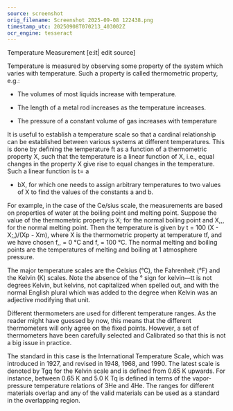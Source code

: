 ```yaml
---
source: screenshot
orig_filename: Screenshot 2025-09-08 122438.png
timestamp_utc: 20250908T070213_403002Z
ocr_engine: tesseract
---
```


Temperature Measurement [e:it| edit source]

Temperature is measured by observing some property of the system which varies with temperature. Such a property is called
thermometric property, e.g.:

+ The volumes of most liquids increase with temperature.

+ The length of a metal rod increases as the temperature increases.

+ The pressure of a constant volume of gas increases with temperature

It is useful to establish a temperature scale so that a cardinal relationship can be established between various systems at different
temperatures. This is done by defining the temperature ft as a function of a thermometric property X, such that the temperature is a
linear function of X, i.e., equal changes in the property X give rise to equal changes in the temperature. Such a linear function is t= a
+ bX, for which one needs to assign arbitrary temperatures to two values of X to find the values of the constants a and b.

For example, in the case of the Ce/sius scale, the measurements are based on properties of water at the boiling point and melting
point. Suppose the value of the thermometric property is X; for the normal boiling point and X,,, for the normal melting point. Then the
temperature is given by t = 100 (X - X;,)/(Xp - Xm), where X is the thermometric property at temperature tf, and we have chosen f,, =
0 °C and f, = 100 °C. The normal melting and boiling points are the temperatures of melting and boiling at 1 atmosphere pressure.

The major temperature scales are the Celsius (°C), the Fahrenheit (°F) and the Kelvin (K) scales. Note the absence of the ° sign for
kelvin—tt is not degrees Kelvin, but kelvins, not capitalized when spelled out, and with the normal English plural which was added to
the degree when Kelvin was an adjective modifying that unit.

Different thermometers are used for different temperature ranges. As the reader might have guessed by now, this means that the
different thermometers will only agree on the fixed points. However, a set of thermometers have been carefully selected and
Calibrated so that this is not a big issue in practice.

The standard in this case is the International Temperature Scale, which was introduced in 1927, and revised in 1948, 1968, and 1990.
The latest scale is denoted by Tgq for the Kelvin scale and is defined from 0.65 K upwards. For instance, between 0.65 K and 5.0 K
Tq is defined in terms of the vapor-pressure temperature relations of 3He and 4He. The ranges for different materials overlap and any
of the valid materials can be used as a standard in the overlapping region.